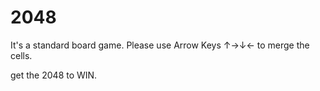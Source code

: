 # 2048

It's a standard board game.
Please use Arrow Keys ↑→↓← to merge the cells.

get the 2048 to WIN.
